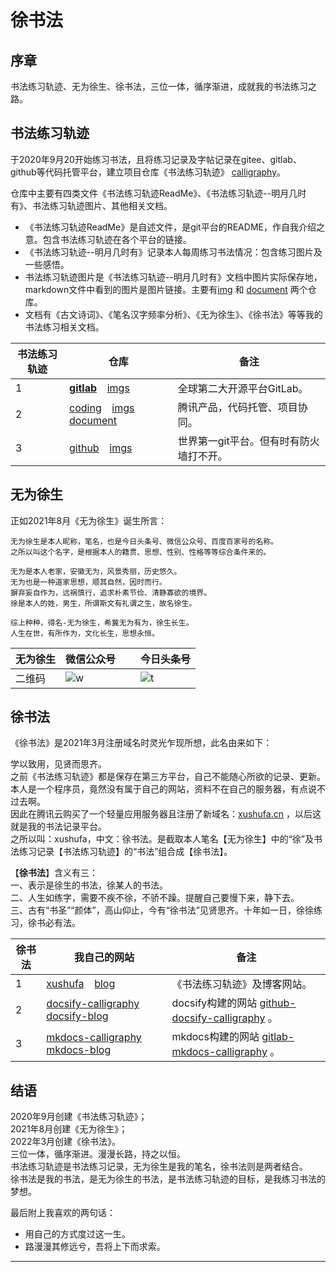 # 徐书法

## 序章

书法练习轨迹、无为徐生、徐书法，三位一体，循序渐进，成就我的书法练习之路。

<h3></h3>

## 书法练习轨迹

于2020年9月20开始练习书法，且将练习记录及字帖记录在gitee、gitlab、github等代码托管平台，建立项目仓库《书法练习轨迹》 [calligraphy]( https://gitlab.com/xuyq123/calligraphy )。

仓库中主要有四类文件《书法练习轨迹ReadMe》、《书法练习轨迹--明月几时有》、书法练习轨迹图片、其他相关文档。 <br/>
* 《书法练习轨迹ReadMe》是自述文件，是git平台的README，作自我介绍之意。包含书法练习轨迹在各个平台的链接。 <br/>
* 《书法练习轨迹--明月几时有》记录本人每周练习书法情况：包含练习图片及一些感悟。 <br/>
* 书法练习轨迹图片是《书法练习轨迹--明月几时有》文档中图片实际保存地，markdown文件中看到的图片是图片链接。主要有[img]( https://xyqin.coding.net/public/my/imgs/git ) 和 [document]( https://gitcode.net/xu180/document ) 两个仓库。 <br/>
* 文档有《古文诗词》、《笔名汉字频率分析》、《无为徐生》、《徐书法》等等我的书法练习相关文档。 <br/>

| 书法练习轨迹 | 仓库                                         			      |  备注             			                 |
| ---  | -------------------------------------------------------------        |  -----------------------------------         |
| 1    | [**gitlab**]( https://gitlab.com/xuyq123/calligraphy ) &ensp; [imgs]( https://gitlab.com/xuyq123/imgs )                 		|  全球第二大开源平台GitLab。                       |
| 2    | [coding]( https://xyqin.coding.net/public/my/calligraphy/git ) &ensp; [imgs]( https://xyqin.coding.net/public/my/imgs/git ) &ensp; [document]( https://xyqin.coding.net/public/my/document/git )	|  腾讯产品，代码托管、项目协同。		   |
| 3    | [github]( https://github.com/scott180/calligraphy ) &ensp; [imgs]( https://github.com/scott180/imgs ) 			  			    |  世界第一git平台。但有时有防火墙打不开。          |


<h3></h3>

## 无为徐生

正如2021年8月《无为徐生》诞生所言：

```
无为徐生是本人昵称，笔名，也是今日头条号、微信公众号、百度百家号的名称。
之所以叫这个名字，是根据本人的籍贯、思想、性别、性格等等综合条件来的。

无为是本人老家，安徽无为，风景秀丽，历史悠久。
无为也是一种道家思想，顺其自然，因时而行。
摒弃妄自作为，远祸慎行，追求朴素节俭、清静寡欲的境界。
徐是本人的姓，男生，所谓斯文有礼谓之生，故名徐生。

综上种种，得名-无为徐生，希冀无为有为，徐生长生。
人生在世，有所作为，文化长生，思想永恒。

```

| 无为徐生   | 微信公众号                                               	 |  &ensp; |  今日头条号        |
| ---------  | ------------------------------------------------------------- |  -      |  ----------        |
|  二维码    | ![w]( https://xyqin.coding.net/p/my/d/imgs/git/raw/master/other/wuweixusheng_weixin.png )    | <br/> | ![t]( https://xyqin.coding.net/p/my/d/imgs/git/raw/master/other/wuweixusheng_toutiao.png )     |


<h3></h3>

## 徐书法

《徐书法》是2021年3月注册域名时灵光乍现所想，此名由来如下：

学以致用，见贤而思齐。 <br/>
之前《书法练习轨迹》都是保存在第三方平台，自己不能随心所欲的记录、更新。 <br/>
本人是一个程序员，竟然没有属于自己的网站，资料不在自己的服务器，有点说不过去啊。 <br/>
因此在腾讯云购买了一个轻量应用服务器且注册了新域名：[xushufa.cn]( https://xushufa.cn ) ，以后这就是我的书法记录平台。 <br/>
之所以叫：xushufa，中文：徐书法。是截取本人笔名【无为徐生】中的“徐”及书法练习记录【书法练习轨迹】的“书法”组合成【徐书法】。 <br/>

【**徐书法**】含义有三： <br/>
一、表示是徐生的书法，徐某人的书法。 <br/>
二、人生如练字，需要不疾不徐，不骄不躁。提醒自己要慢下来，静下去。 <br/>
三、古有“书圣”“颜体”，高山仰止，今有“徐书法”见贤思齐。十年如一日，徐徐练习，徐书必有法。 <br/>


| **徐书法** | 我自己的网站 |  备注  |
| ---  | ------------- |  ------------- |
| 1    | [xushufa]( https://xushufa.cn ) &ensp; [blog]( https://blog.xushufa.cn ) | 《书法练习轨迹》及博客网站。     |
| 2    | [docsify-calligraphy]( https://docsify-calligraphy.xushufa.cn ) &ensp; [docsify-blog]( https://docsify-blog.xushufa.cn ) | docsify构建的网站 [github-docsify-calligraphy]( https://github.com/scott180/docsify-calligraphy ) 。 |
| 3    | [mkdocs-calligraphy]( https://mkdocs-calligraphy.xushufa.cn ) &ensp; [mkdocs-blog]( https://mkdocs-blog.xushufa.cn )     | mkdocs构建的网站 [gitlab-mkdocs-calligraphy]( https://gitlab.com/xuyq123/mkdocs-calligraphy ) 。  |


<h3></h3>

## 结语

2020年9月创建《书法练习轨迹》； <br/>
2021年8月创建《无为徐生》； <br/>
2022年3月创建《徐书法》。 <br/>
三位一体，循序渐进。漫漫长路，持之以恒。 <br/>
书法练习轨迹是书法练习记录，无为徐生是我的笔名，徐书法则是两者结合。 <br/>
徐书法是我的书法，是无为徐生的书法，是书法练习轨迹的目标，是我练习书法的梦想。 <br/>

最后附上我喜欢的两句话： <br/>
* 用自己的方式度过这一生。 <br/>
* 路漫漫其修远兮，吾将上下而求索。 <br/>

---

